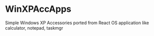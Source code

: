 # WinXPAccApps
Simple Windows XP Accessories ported from React OS application like calculator, notepad, taskmgr
